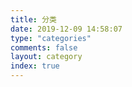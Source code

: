 ```yaml
---
title: 分类
date: 2019-12-09 14:58:07
type: "categories"
comments: false
layout: category
index: true
---
```

